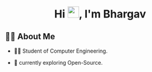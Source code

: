 <h1 align="center">Hi <img src="https://raw.githubusercontent.com/MartinHeinz/MartinHeinz/master/wave.gif" width="30px" height="30px">, I'm Bhargav</h1>



## 🙋‍♂️ About Me

- 🧑‍🎓 Student of Computer Engineering. 

- 🔭 currently exploring Open-Source.



